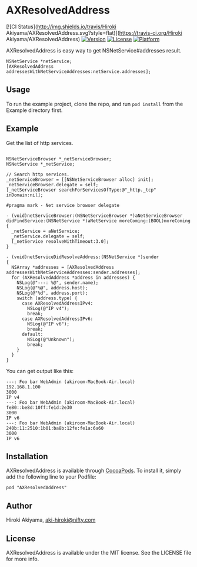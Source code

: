 # AXResolvedAddress

[![CI Status](http://img.shields.io/travis/Hiroki Akiyama/AXResolvedAddress.svg?style=flat)](https://travis-ci.org/Hiroki Akiyama/AXResolvedAddress)
[![Version](https://img.shields.io/cocoapods/v/AXResolvedAddress.svg?style=flat)](http://cocoadocs.org/docsets/AXResolvedAddress)
[![License](https://img.shields.io/cocoapods/l/AXResolvedAddress.svg?style=flat)](http://cocoadocs.org/docsets/AXResolvedAddress)
[![Platform](https://img.shields.io/cocoapods/p/AXResolvedAddress.svg?style=flat)](http://cocoadocs.org/docsets/AXResolvedAddress)

AXResolvedAddress is easy way to get NSNetService#addresses result.

```
NSNetService *netService;
[AXResolvedAddress addressesWithNetServiceAddresses:netService.addresses];
```

## Usage

To run the example project, clone the repo, and run `pod install` from the Example directory first.

## Example

Get the list of http services.

```

NSNetServiceBrowser *_netServiceBrowser;
NSNetService *_netService;

// Search http services.
_netServiceBrowser = [[NSNetServiceBrowser alloc] init];
_netServiceBrowser.delegate = self;
[_netServiceBrowser searchForServicesOfType:@"_http._tcp" inDomain:nil];

#pragma mark - Net service browser delegate

- (void)netServiceBrowser:(NSNetServiceBrowser *)aNetServiceBrowser didFindService:(NSNetService *)aNetService moreComing:(BOOL)moreComing
{
  _netService = aNetService;
  _netService.delegate = self;
  [_netService resolveWithTimeout:3.0];
}

- (void)netServiceDidResolveAddress:(NSNetService *)sender
{
  NSArray *addresses = [AXResolvedAddress addressesWithNetServiceAddresses:sender.addresses];
  for (AXResolvedAddress *address in addresses) {
    NSLog(@"---: %@", sender.name);
    NSLog(@"%@", address.host);
    NSLog(@"%d", address.port);
    switch (address.type) {
      case AXResolvedAddressIPv4:
        NSLog(@"IP v4");
        break;
      case AXResolvedAddressIPv6:
        NSLog(@"IP v6");
        break;
      default:
        NSLog(@"Unknown");
        break;
    }
  }
}
```

You can get output like this:

```
---: Foo bar WebAdmin (akiroom-MacBook-Air.local)
192.168.1.100
3000
IP v4
---: Foo bar WebAdmin (akiroom-MacBook-Air.local)
fe80::be8d:10ff:fe1d:2e30
3000
IP v6
---: Foo bar WebAdmin (akiroom-MacBook-Air.local)
240b:11:2510:1b01:ba8b:12fe:fe1a:6a60
3000
IP v6
```

## Installation

AXResolvedAddress is available through [CocoaPods](http://cocoapods.org). To install
it, simply add the following line to your Podfile:

    pod "AXResolvedAddress"

## Author

Hiroki Akiyama, aki-hiroki@nifty.com

## License

AXResolvedAddress is available under the MIT license. See the LICENSE file for more info.
